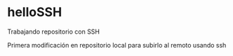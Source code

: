 # helloSSH
Trabajando repositorio con SSH

Primera modificación en repositorio local para subirlo al remoto usando ssh


